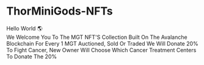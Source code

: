 # ThorMiniGods-NFTs
Hello World 🌎  
We Welcome You To The MGT NFT'S Collection Built On The Avalanche Blockchain 
For Every 1 MGT Auctioned, Sold Or Traded We Will Donate 20% To Fight Cancer, 
New Owner Will Choose Which Cancer Treatment Centers To Donate The 20% 
